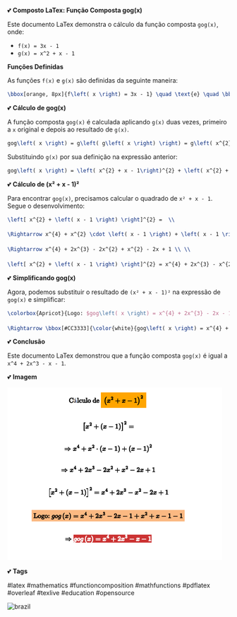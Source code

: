 :two_hearts: **Composto LaTex: Função Composta gog(x)**

Este documento LaTex demonstra o cálculo da função composta `gog(x)`, onde:

* `f(x) = 3x - 1`
* `g(x) = x^2 + x - 1`

**Funções Definidas**

As funções `f(x)` e `g(x)` são definidas da seguinte maneira:

```latex
\bbox[orange, 8px]{f\left( x \right) = 3x - 1} \quad \text{e} \quad \bbox[orange, 8px]{g\left( x \right) = x^{2} + x - 1}
```

:two_hearts: **Cálculo de gog(x)**

A função composta `gog(x)` é calculada aplicando `g(x)` duas vezes, primeiro a `x` original e depois ao resultado de `g(x)`.

```latex
gog\left( x \right) = g\left( g\left( x \right) \right) = g\left( x^{2} + x - 1 \right)
```

Substituindo `g(x)` por sua definição na expressão anterior:

```latex
gog\left( x \right) = \left( x^{2} + x - 1\right)^{2} + \left( x^{2} + x - 1 \right) - 1 
```

:two_hearts: **Cálculo de (x² + x - 1)²**

Para encontrar `gog(x)`, precisamos calcular o quadrado de `x² + x - 1`. Segue o desenvolvimento:

```latex
\left[ x^{2} + \left( x - 1 \right) \right]^{2} =  \\

\Rightarrow x^{4} + x^{2} \cdot \left( x - 1 \right) + \left( x - 1 \right)^{2}   \\

\Rightarrow x^{4} + 2x^{3} - 2x^{2} + x^{2} - 2x + 1 \\ \\

\left[ x^{2} + \left( x - 1 \right) \right]^{2} = x^{4} + 2x^{3} - x^{2} - 2x + 1
```

:two_hearts: **Simplificando gog(x)**

Agora, podemos substituir o resultado de `(x² + x - 1)²` na expressão de `gog(x)` e simplificar:

```latex
\colorbox{Apricot}{Logo: $gog\left( x \right) = x^{4} + 2x^{3} - 2x - 1 + x^{2} + x - 1 - 1 $} \\

\Rightarrow \bbox[#CC3333]{\color{white}{gog\left( x \right) = x^{4} + 2x^{3} - x - 1}}
```

:two_hearts: **Conclusão**

Este documento LaTex demonstrou que a função composta `gog(x)` é igual a `x^4 + 2x^3 - x - 1`.

:two_hearts: **Imagem**

![imagem](https://github.com/DeiseFreire/S-224403062024/blob/main/img.png)

:two_hearts: **Tags**

#latex #mathematics #functioncomposition #mathfunctions #pdflatex #overleaf #texlive #education #opensource 

![brazil](https://github.com/pedromxavier/flag-badges/raw/main/badges/BR.svg)

